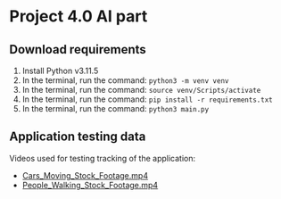 # Project 4.0 AI part

## Download requirements
1) Install Python v3.11.5
2) In the terminal, run the command: `python3 -m venv venv`
3) In the terminal, run the command: `source venv/Scripts/activate`
4) In the terminal, run the command: `pip install -r requirements.txt`
5) In the terminal, run the command: `python3 main.py`

## Application testing data
Videos used for testing tracking of the application:
- [Cars_Moving_Stock_Footage.mp4](https://www.youtube.com/watch?v=Y1jTEyb3wiI)
- [People_Walking_Stock_Footage.mp4](https://www.youtube.com/watch?v=Y1jTEyb3wiI)